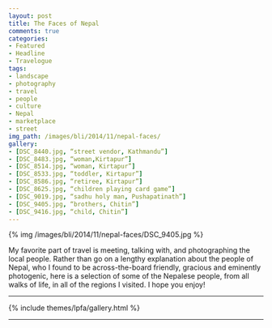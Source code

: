 ```yaml
---
layout: post
title: The Faces of Nepal
comments: true
categories:
- Featured
- Headline
- Travelogue
tags:
- landscape
- photography
- travel
- people
- culture
- Nepal
- marketplace
- street
img_path: /images/bli/2014/11/nepal-faces/
gallery:
- [DSC_8440.jpg, “street vendor, Kathmandu”]
- [DSC_8483.jpg, “woman,Kirtapur”]
- [DSC_8514.jpg, “woman, Kirtapur”]
- [DSC_8533.jpg, “toddler, Kirtapur”]
- [DSC_8586.jpg, “retiree, Kirtapur”]
- [DSC_8625.jpg, “children playing card game”]
- [DSC_9019.jpg, “sadhu holy man, Pushapatinath”]
- [DSC_9405.jpg, “brothers, Chitin”]
- [DSC_9416.jpg, “child, Chitin”]
---
```


{% img /images/bli/2014/11/nepal-faces/DSC_9405.jpg %}

My favorite part of travel is meeting, talking with, and photographing the local people. Rather than go on a lengthy explanation about the people of Nepal, who I found to be across-the-board friendly, gracious and eminently photogenic, here is a selection of some of the Nepalese people, from all walks of life, in all of the  regions I visited. I hope you enjoy!

<!--more-->

---

{% include themes/lpfa/gallery.html %}

---







